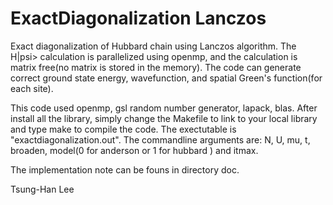# ExactDiagonalization Lanczos
Exact diagonalization of Hubbard chain using Lanczos algorithm.
The H|psi> calculation is parallelized using openmp, and the calculation is matrix free(no matrix is stored in the memory). The code can generate correct ground state energy, wavefunction, and spatial Green's function(for each site).

This code used openmp, gsl random number generator, lapack, blas. After install all the library, simply change the Makefile to link to your local library and type make to compile the code. The exectutable is "exactdiagonalization.out". The commandline arguments are: N, U, mu, t, broaden, model(0 for anderson or 1 for hubbard ) and itmax.

The implementation note can be founs in directory doc.

Tsung-Han Lee
